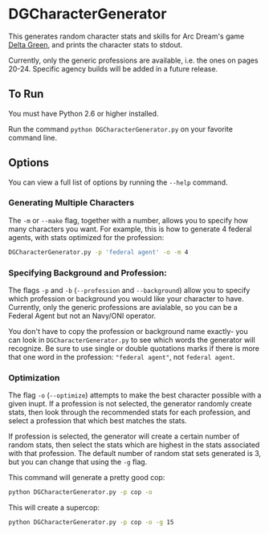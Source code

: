 # DGCharacterGenerator

This generates random character stats and skills for Arc Dream's game [Delta Green](http://www.delta-green.com/), and prints the character stats to stdout. 

Currently, only the generic professions are available, i.e. the ones on pages 20-24. Specific agency builds will be added in a future release.

## To Run

You must have Python 2.6 or higher installed. 

Run the command ``python DGCharacterGenerator.py`` on your favorite command line. 

## Options

You can view a full list of options by running the ``--help`` command. 

### Generating Multiple Characters

The ``-m`` or ``--make`` flag, together with a number, allows you to specify how many characters you want. For example, this is how to generate 4 federal agents, with stats optimized for the profession:

```bash
DGCharacterGenerator.py -p 'federal agent' -o -m 4
```

### Specifying Background and Profession:

The flags ``-p`` and ``-b`` (``--profession`` and ``--background``) allow you to specify which profession or background you would like your character to have. Currently, only the generic professions are avialable, so you can be a Federal Agent but not an Navy/ONI operator. 

You don't have to copy the profession or background name exactly- you can look in ``DGCharacterGenerator.py`` to see which words the generator will recognize. Be sure to use single or double quotations marks if there is more that one word in the profession: ``"federal agent"``, not ``federal agent``.

### Optimization

The flag ``-o`` (``--optimize``) attempts to make the best character possible with a given inupt. If a profession is not selected, the generator randomly create stats, then  look through the recommended stats for each profession, and select a profession that which best matches the stats.

If profession is selected, the generator will create a certain number of random stats, then select the stats which are highest in the stats associated with that profession. The default number of random stat sets generated is 3, but you can change that using the ``-g`` flag.

This command will generate a pretty good cop:

```bash
python DGCharacterGenerator.py -p cop -o
```

This will create a supercop:

```bash
python DGCharacterGenerator.py -p cop -o -g 15
```
